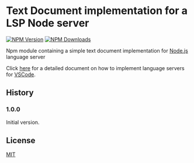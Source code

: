 # Text Document implementation for a LSP Node server

[![NPM Version](https://img.shields.io/npm/v/vscode-languageserver-textdocument.svg)](https://npmjs.org/package/vscode-languageserver-textdocument)
[![NPM Downloads](https://img.shields.io/npm/dm/vscode-languageserver-textdocument.svg)](https://npmjs.org/package/vscode-languageserver-textdocument)

Npm module containing a simple text document implementation for [Node.js](https://nodejs.org/) language server

Click [here](https://code.visualstudio.com/docs/extensions/example-language-server) for a detailed document on how
to implement language servers for [VSCode](https://code.visualstudio.com/).

## History

### 1.0.0

Initial version.

## License
[MIT](https://github.com/Microsoft/vscode-languageserver-node/blob/master/License.txt)
